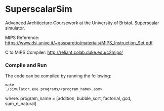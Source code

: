# SuperscalarSim
Advanced Architecture Coursework at the University of Bristol. Superscalar simulator.

MIPS Reference:
https://www.dsi.unive.it/~gasparetto/materials/MIPS_Instruction_Set.pdf

C to MIPS Compiler:
http://reliant.colab.duke.edu/c2mips/

### Compile and Run

The code can be compiled by running the following:
```shell
make
./simulator.exe programs/<program_name>.asm>
```

where:
    program_name = [addition, bubble_sort, factorial, gcd, sum_n_natural]
